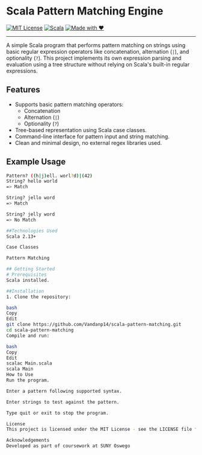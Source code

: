 # Scala Pattern Matching Engine

[![MIT License](https://img.shields.io/badge/license-MIT-green.svg)](LICENSE)
[![Scala](https://img.shields.io/badge/Scala-2.13%2B-red.svg)](https://www.scala-lang.org/)
[![Made with ❤️](https://img.shields.io/badge/Made%20with-%E2%9D%A4-red.svg)](https://github.com/your-username/scala-pattern-matching)

---

A simple Scala program that performs pattern matching on strings using basic regular expression operators like concatenation, alternation (`|`), and optionality (`?`). This project implements its own expression parsing and evaluation using a tree structure without relying on Scala's built-in regular expressions.

## Features
- Supports basic pattern matching operators:
  - Concatenation
  - Alternation (`|`)
  - Optionality (`?`)
- Tree-based representation using Scala case classes.
- Command-line interface for pattern input and string matching.
- Clean and minimal design, no external regex libraries used.

## Example Usage
```bash
Pattern? ((h|j)ell. worl?d)|(42)
String? hello world
=> Match

String? jello word
=> Match

String? jelly word
=> No Match

##Technologies Used
Scala 2.13+

Case Classes

Pattern Matching

## Getting Started
# Prerequisites
Scala installed.

##Installation
1. Clone the repository:

bash
Copy
Edit
git clone https://github.com/Vandanp14/scala-pattern-matching.git
cd scala-pattern-matching
Compile and run:

bash
Copy
Edit
scalac Main.scala
scala Main
How to Use
Run the program.

Enter a pattern following supported syntax.

Enter strings to test against the pattern.

Type quit or exit to stop the program.

License
This project is licensed under the MIT License - see the LICENSE file for details.

Acknowledgements
Developed as part of coursework at SUNY Oswego